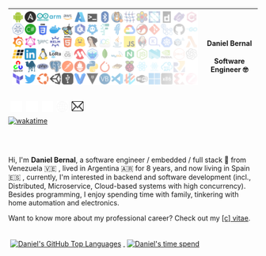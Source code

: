 <br>

|<img style="margin: 0 0 16px 0" align="left" alt="Banner" width="100%" src="./img/mosaic_fade.png?raw=true" />| <h4> Daniel Bernal</h4>Software Engineer 🤓 |
|---|---------------------------------------------|

<a href="https://www.instagram.com/danielbernal23/" target="_blank">
  <img style="margin: 0 4px" align="left" alt="Instagram" width="24px" height="22px" src="./img/instagram.svg?raw=true" />
</a>

<a href="https://www.linkedin.com/in/danielbernalo/" target="_blank">
  <img style="margin: 0 4px" align="left" alt="LinkedIn" width="24px" height="22px" src="./img/linkedin.svg?raw=true" />
</a>

<a href="https://github.com/danielbernalo" target="_blank">
  <img style="margin: 0 4px" align="left" alt="GitHub" width="22px" height="22px" src="./img/github.svg?raw=true" />
</a>

<a href="https://serviberza.com" target="_blank">
  <img style="margin: 0 4px" align="left" alt="Website" width="22px" height="22px" src="./img/web.svg?raw=true" />
</a>

<a href="mailto:dbernal@serviberza.com" target="_blank">
  <img style="margin: 0 4px" align="left" alt="Email" width="24px" height="20px" src="./img/mail.svg?raw=true" />
</a>

<br>

[![wakatime](https://wakatime.com/badge/user/1cac88ba-baba-47d4-9bcd-a606354a7647.svg)](https://wakatime.com/@1cac88ba-baba-47d4-9bcd-a606354a7647)

<br>
<br>

Hi, I'm **Daniel Bernal**, a software engineer / embedded / full stack 🚀 from Venezuela 🇻🇪 , lived in Argentina 🇦🇷 for 8 years, and now living in Spain 🇪🇸 , currently, I'm interested in backend and software development (incl., Distributed, Microservice, Cloud-based systems with high concurrency). Besides programming, I enjoy spending time with family, tinkering with home automation and electronics.

Want to know more about my professional career? Check out my [[c] vitae](https://www.linkedin.com/in/danielbernalo/).


<br>

<a href="https://github.com/danielbernalo">
  <img align="center" style="margin: 4px 4px 4px 4px" src="https://github-readme-stats.vercel.app/api/top-langs/?username=danielbernalo&show_icons=true&theme=default&layout=compact&hide=html" alt="Daniel's GitHub Top Languages" />
</a>


<a href="https://wakatime.com/danielbernal">
    <img align="center" style="margin: 4px 4px 4px 4px" src="https://github-readme-stats.vercel.app/api/wakatime?username=1cac88ba-baba-47d4-9bcd-a606354a7647&show_icons=true&theme=default&layout=compact&hide=html" alt="Daniel's time spend" />
</a>

<br>
<br>
<br>
<br>
